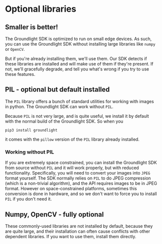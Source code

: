 # Optional libraries

## Smaller is better!

The Groundlight SDK is optimized to run on small edge devices. As such, you can use the Groundlight SDK without
installing large libraries like `numpy` or `OpenCV`.

But if you're already installing them, we'll use them. Our SDK detects if these libraries are installed
and will make use of them if they're present. If not, we'll gracefully degrade, and tell you what's
wrong if you try to use these features.

## PIL - optional but default installed

The `PIL` library offers a bunch of standard utilities for working with images in python. The Groundlight SDK can work without `PIL`.

Because `PIL` is not very large, and is quite useful, we install it by default with the normal build of the Groundlight SDK. So when you

```shell
pip3 install groundlight
```

it comes with the `pillow` version of the `PIL` library already installed.

### Working without PIL

If you are extremely space constrained, you can install the Groundlight SDK from source without `PIL` and it will work properly, but with reduced functionality.
Specifically, you will need to convert your images into `JPEG` format yourself. The SDK normally relies on `PIL` to do JPEG compression (which is a non-trivial algorithm), and the API requires images to be in JPEG format. However on space-constrained platforms, sometimes this conversion is done in hardware, and so we don't want to force you to install `PIL` if you don't need it.

## Numpy, OpenCV - fully optional

These commonly-used libraries are not installed by default, because they are quite large, and their installation can often cause conflicts with other dependent libraries. If you want to use them, install them directly.
